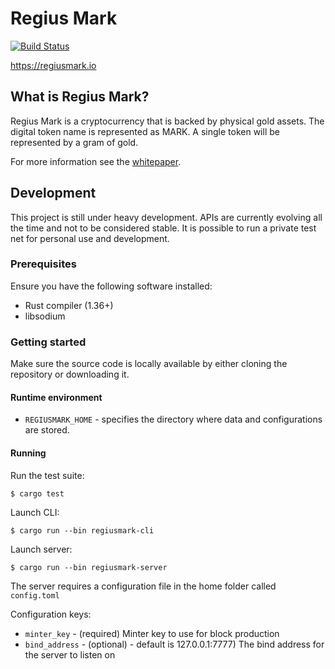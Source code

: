 # Regius Mark
[![Build Status](https://travis-ci.com/RegiusMark/regiusmark.svg?branch=master)](https://travis-ci.com/RegiusMark/regiusmark)

https://regiusmark.io

## What is Regius Mark?

Regius Mark is a cryptocurrency that is backed by physical gold assets. The
digital token name is represented as MARK. A single token will be represented by
a gram of gold.

For more information see the [whitepaper](https://regiusmark.io/whitepaper).

## Development

This project is still under heavy development. APIs are currently evolving all
the time and not to be considered stable. It is possible to run a private test
net for personal use and development.

### Prerequisites

Ensure you have the following software installed:

- Rust compiler (1.36+)
- libsodium

### Getting started

Make sure the source code is locally available by either cloning the repository
or downloading it.

#### Runtime environment

- `REGIUSMARK_HOME` - specifies the directory where data and configurations are
  stored.

#### Running

Run the test suite:
```
$ cargo test
```

Launch CLI:
```
$ cargo run --bin regiusmark-cli
```

Launch server:
```
$ cargo run --bin regiusmark-server
```

The server requires a configuration file in the home folder called
`config.toml`

Configuration keys:

- `minter_key` - (required) Minter key to use for block production
- `bind_address` - (optional) - default is 127.0.0.1:7777) The bind address for
  the server to listen on

